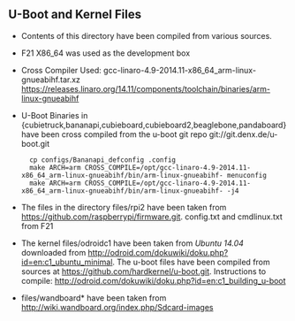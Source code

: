 U-Boot and Kernel Files
--------------
- Contents of this directory have been compiled from various sources. 
- F21 X86_64 was used as the development box
- Cross Compiler Used: gcc-linaro-4.9-2014.11-x86_64_arm-linux-gnueabihf.tar.xz https://releases.linaro.org/14.11/components/toolchain/binaries/arm-linux-gnueabihf
        
- U-Boot Binaries in {cubietruck,bananapi,cubieboard,cubieboard2,beaglebone,pandaboard} have been cross compiled from the u-boot git repo git://git.denx.de/u-boot.git

        cp configs/Bananapi_defconfig .config
        make ARCH=arm CROSS_COMPILE=/opt/gcc-linaro-4.9-2014.11-x86_64_arm-linux-gnueabihf/bin/arm-linux-gnueabihf- menuconfig
        make ARCH=arm CROSS_COMPILE=/opt/gcc-linaro-4.9-2014.11-x86_64_arm-linux-gnueabihf/bin/arm-linux-gnueabihf- -j4
        
- The files in the directory files/rpi2 have been taken from https://github.com/raspberrypi/firmware.git. config.txt and cmdlinux.txt from F21

- The kernel files/odroidc1 have been taken from *Ubuntu 14.04* downloaded from http://odroid.com/dokuwiki/doku.php?id=en:c1_ubuntu_minimal. The u-boot files have been compiled from sources at https://github.com/hardkernel/u-boot.git. Instructions to compile: http://odroid.com/dokuwiki/doku.php?id=en:c1_building_u-boot

- files/wandboard* have been taken from http://wiki.wandboard.org/index.php/Sdcard-images
